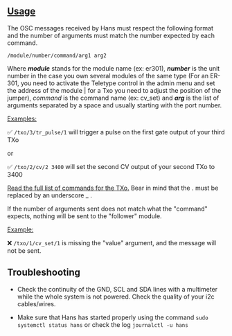 ## [Usage](#usage)

The OSC messages received by Hans must respect the following format and the number of arguments must match the number expected by each command. 

 `/module/number/command/arg1 arg2 ` 

Where ***module*** stands for the module name (ex: er301), ***number*** is the unit number in the case you own several modules of the same type (For an ER-301, you need to activate the Teletype control in the admin menu and set the address of the module | for a Txo you need to adjust the position of the jumper), *command* is the command name (ex: cv_set) and ***arg*** is the list of arguments separated by a space and usually starting with the port number.

<u>Examples:</u>

✅ `/txo/3/tr_pulse/1` will trigger a pulse on the first gate output of your third TXo

or 

✅ `/txo/2/cv/2 3400` will set the second CV output of your second TXo to 3400



[Read the full list of commands for the TXo.](https://github.com/bpcmusic/telex/blob/master/commands.md) Bear in mind that the . must be replaced by an underscore _ . 

If the number of arguments sent does not match what the "command" expects, nothing will be sent to the "follower" module. 

<u>Example:</u>

❌ `/txo/1/cv_set/1` is missing the "value" argument, and the message will not be sent. 



## Troubleshooting

- Check the continuity of the GND, SCL and SDA lines with a multimeter while the whole system is not powered. Check the quality of your i2c cables/wires. 

- Make sure that Hans has started properly using the command `sudo systemctl status hans` or check the log `journalctl -u hans` 

  
